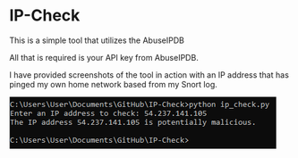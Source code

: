 # IP-Check
 
This is a simple tool that utilizes the AbuseIPDB

All that is required is your API key from AbuseIPDB.

I have provided screenshots of the tool in action with an IP address that has pinged my own home network based from my Snort log.

![alt text](<IP-Check Proof.png>)
